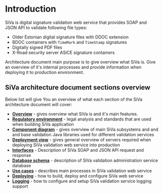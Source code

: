 # Introduction

SiVa is digital signature validation web service that provides SOAP and JSON
API to validate following file types: 
 
 * Older Estonian digital signature files with DDOC extension
 * BDOC containers with `TimeMark` and `TimeStamp` signatures
 * Digitally signed PDF files
 * X-Road security server ASiCE signature containers

Architecture document main purpose is to give overview what SiVa is.
Give an overview of it's internal processes and provide information 
when deploying it to production environment.

## SiVa architecture document sections overview

Below list will give You an overview of what each section of the 
SiVa architecture document will cover:

* [**Overview**](siva/overview) - gives overview what SiVa is and 
  it's main features.
* [**Regulatory environment**](siva/regulatory_environment) - legal analysis 
  and standards that are used when building SiVa application
* [**Component diagram**](siva/component_diagram) - gives overview of 
  main SiVa subsystems and and and base validation Java libraries 
  used for different validation services
* [**Deployment view**](siva/deployment_view) - gives general overview of 
  servers required when deploying SiVa validation web service 
  into production
* [**Interfaces**](siva/interface_description) - Description of SiVa 
  SOAP and JSON API request and response
* [**Database schema**](siva/database_schema) - description of SiVa 
  validation administration service database 
* [**Use cases**](siva/use_cases) - describes main processes in SiVa 
  validation web service 
* [**Deploying**](siva/deployment) - how to build, deploy and configure 
  SiVa web service
* [**Logging**](siva/logging) - how to configure and setup SiVa validation 
  service logging support
